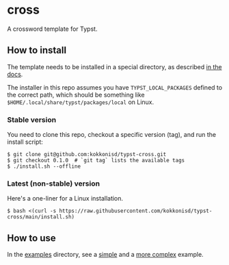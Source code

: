 # cross

A crossword template for Typst.


## How to install

The template needs to be installed in a special directory, as described [in the
docs](https://github.com/typst/packages?tab=readme-ov-file#local-packages).

The installer in this repo assumes you have `TYPST_LOCAL_PACKAGES` defined to the correct path,
which should be something like `$HOME/.local/share/typst/packages/local` on Linux.


### Stable version

You need to clone this repo, checkout a specific version (tag), and run the install script:
```console
$ git clone git@github.com:kokkonisd/typst-cross.git
$ git checkout 0.1.0  # `git tag` lists the available tags
$ ./install.sh --offline
```


### Latest (non-stable) version

Here's a one-liner for a Linux installation.
```console
$ bash <(curl -s https://raw.githubusercontent.com/kokkonisd/typst-cross/main/install.sh)
```


## How to use

In the [examples](examples) directory, see a [simple](examples/simple/) and a [more
complex](examples/full/) example.
